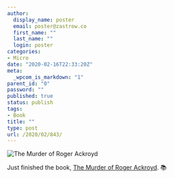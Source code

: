 ```yaml
---
author:
  display_name: poster
  email: poster@zastrow.co
  first_name: ""
  last_name: ""
  login: poster
categories:
- Micro
date: "2020-02-16T22:33:20Z"
meta:
  _wpcom_is_markdown: "1"
parent_id: "0"
password: ""
published: true
status: publish
tags:
- Book
title: ""
type: post
url: /2020/02/843/
---
```

<p><img src="https://i.gr-assets.com/images/S/compressed.photo.goodreads.com/books/1558080222l/45863690._SX318_.jpg" alt="The Murder of Roger Ackroyd" /></p>
<p>Just finished the book, <a href="https://www.goodreads.com/review/show/3171251848?utm_medium=api&amp;utm_source=rss">The Murder of Roger Ackroyd</a>. 📚</p>
